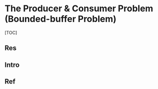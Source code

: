 # The Producer & Consumer Problem (Bounded-buffer Problem)

[TOC]



## Res


## Intro


## Ref
[👍 经典并发同步模式：生产者-消费者设计模式 - flyingcr的文章 - 知乎]: https://zhuanlan.zhihu.com/p/73442055

[👍 操作系统基础15-生产者消费者问题]: http://shanks.link/blog/2021/08/24/操作系统基础15-生产者消费者问题/

[👍 操作系统Lab6-生产者消费者问题]: https://zino00.github.io/posts/3994810f/#
